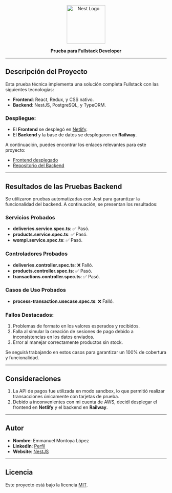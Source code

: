 <p align="center">
  <a href="http://nestjs.com/" target="blank"><img src="https://nestjs.com/img/logo-small.svg" width="120" alt="Nest Logo" /></a>
</p>

<p align="center">
  <strong>Prueba para Fullstack Developer</strong>
</p>

---

## Descripción del Proyecto

Esta prueba técnica implementa una solución completa Fullstack con las siguientes tecnologías:

- **Frontend**: React, Redux, y CSS nativo.
- **Backend**: NestJS, PostgreSQL, y TypeORM.

### Despliegue:

- El **Frontend** se desplegó en [Netlify](https://glistening-taiyaki-685840.netlify.app/).
- El **Backend** y la base de datos se desplegaron en **Railway**.

A continuación, puedes encontrar los enlaces relevantes para este proyecto:

- [Frontend desplegado](https://glistening-taiyaki-685840.netlify.app/)
- [Repositorio del Backend](https://github.com/tu-usuario/nombre-repositorio)

---

## Resultados de las Pruebas Backend

Se utilizaron pruebas automatizadas con Jest para garantizar la funcionalidad del backend. A continuación, se presentan los resultados:

### Servicios Probados

- **deliveries.service.spec.ts**: ✅ Pasó.
- **products.service.spec.ts**: ✅ Pasó.
- **wompi.service.spec.ts**: ✅ Pasó.

### Controladores Probados

- **deliveries.controller.spec.ts**: ❌ Falló.
- **products.controller.spec.ts**: ✅ Pasó.
- **transactions.controller.spec.ts**: ✅ Pasó.

### Casos de Uso Probados

- **process-transaction.usecase.spec.ts**: ❌ Falló.

### Fallos Destacados:

1. Problemas de formato en los valores esperados y recibidos.
2. Falla al simular la creación de sesiones de pago debido a inconsistencias en los datos enviados.
3. Error al manejar correctamente productos sin stock.

Se seguirá trabajando en estos casos para garantizar un 100% de cobertura y funcionalidad.

---

## Consideraciones

1. La API de pagos fue utilizada en modo sandbox, lo que permitió realizar transacciones únicamente con tarjetas de prueba.
2. Debido a inconvenientes con mi cuenta de AWS, decidí desplegar el frontend en **Netlify** y el backend en **Railway**.

---

## Autor

- **Nombre**: Emmanuel Montoya López
- **LinkedIn**: [Perfil](https://www.linkedin.com/in/emmanuel-montoya/)
- **Website**: [NestJS](https://nestjs.com/)

---

## Licencia

Este proyecto está bajo la licencia [MIT](https://opensource.org/licenses/MIT).

